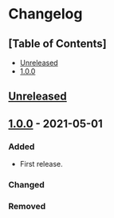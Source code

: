# Changelog

## [Table of Contents]
- [Unreleased](#unreleased)
- [1.0.0](#100---2021-05-01)

## [Unreleased][]

## [1.0.0] - 2021-05-01
### Added
- First release.

### Changed

### Removed

[Unreleased]: https://github.com/regorxxx/World-Map-SMP/compare/v1.0.0...HEAD
[1.0.0]: https://github.com/regorxxx/World-Map-SMP/compare/v0.0.0...v1.0.0
